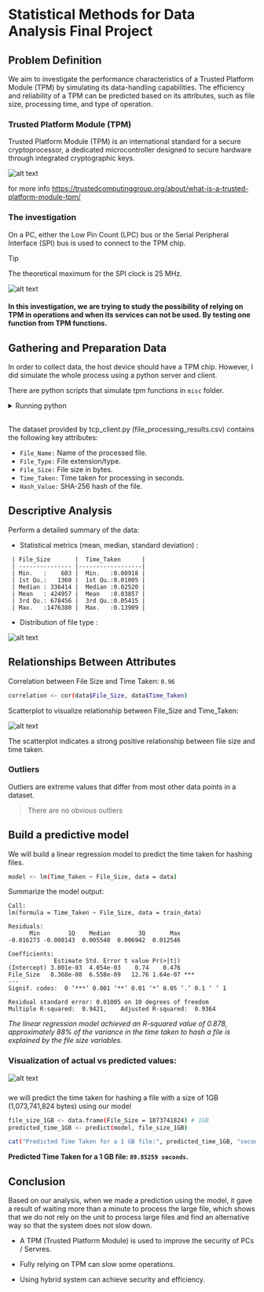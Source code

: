 # Statistical Methods for Data Analysis Final Project

## Problem Definition

We aim to investigate the performance characteristics of a Trusted Platform Module (TPM) by simulating its data-handling capabilities. The efficiency and reliability of a TPM can be predicted based on its attributes, such as file size, processing time, and type of operation.

### Trusted Platform Module (TPM)
Trusted Platform Module (TPM) is an international standard for a secure cryptoprocessor, a dedicated microcontroller designed to secure hardware through integrated cryptographic keys. 

![alt text](./img/image-1.png)

for more info https://trustedcomputinggroup.org/about/what-is-a-trusted-platform-module-tpm/

### The investigation 

On a PC, either the Low Pin Count (LPC) bus or the Serial Peripheral Interface (SPI) bus is used to connect to the TPM chip.

>[!TIP]
> The theoretical maximum for the SPI clock is 25 MHz.

![alt text](./img/image-7.png)

#### In this investigation, we are trying to study the possibility of relying on TPM in operations and when its services can not be used. By testing one function from TPM functions.

##  Gathering and Preparation Data

In order to collect data, the host device should have a TPM chip. However, I did simulate the whole process using a python server and client.

There are python scripts that simulate tpm functions in `misc` folder.

<details>

<summary>Running python</summary>

### Run server

1. Run server script :

```sh
   python tcp_server.py
```
This will create a local tcp server listinng on port `9999`, receives files then hash it and retuen hash value to the client.

2. Run client script:
```sh
   python tcp_client.py
```
The client try to connect to server.

3. Write your destination folder that contain files you want to test it. 

```sh
Enter the path to the folder containing files:
C:/myfolder/ # Your folder
```

</details>

<br/>

The dataset provided by tcp_client.py (file_processing_results.csv) contains the following key attributes:

- `File_Name:` Name of the processed file.
- `File_Type:` File extension/type.
- `File_Size:` File size in bytes.
- `Time_Taken:` Time taken for processing in seconds.
- `Hash_Value:` SHA-256 hash of the file.


## Descriptive Analysis

Perform a detailed summary of the data:

- Statistical metrics (mean, median, standard deviation) :

```
 | File_Size       |  Time_Taken      |
 | --------------- |------------------|
 | Min.   :    603 |  Min.   :0.00918 |  
 | 1st Qu.:   1360 |  1st Qu.:0.01005 |  
 | Median : 336414 |  Median :0.02520 |  
 | Mean   : 424957 |  Mean   :0.03857 |  
 | 3rd Qu.: 678456 |  3rd Qu.:0.05415 |  
 | Max.   :1476380 |  Max.   :0.13909 |  
```

- Distribution of file type :

![alt text](./img/image-5.png)



## Relationships Between Attributes

Correlation between File Size and Time Taken: `0.96` 

```sh
correlation <- cor(data$File_Size, data$Time_Taken)
```

Scatterplot to visualize relationship between File_Size and Time_Taken:

![alt text](./img/image.png)

The scatterplot indicates a strong positive relationship between file size and time taken.

### Outliers

Outliers are extreme values that differ from most other data points in a dataset. 

> There are no obvious outliers


## Build a predictive model 

We will build a linear regression model to predict the time taken for hashing files.

```sh
model <- lm(Time_Taken ~ File_Size, data = data)
```

Summarize the model output:

```
Call:
lm(formula = Time_Taken ~ File_Size, data = train_data)

Residuals:
      Min        1Q    Median        3Q       Max 
-0.016273 -0.008143  0.005540  0.006942  0.012546 

Coefficients:
             Estimate Std. Error t value Pr(>|t|)    
(Intercept) 3.001e-03  4.054e-03    0.74    0.476    
File_Size   8.368e-08  6.558e-09   12.76 1.64e-07 ***
---
Signif. codes:  0 ‘***’ 0.001 ‘**’ 0.01 ‘*’ 0.05 ‘.’ 0.1 ‘ ’ 1

Residual standard error: 0.01005 on 10 degrees of freedom
Multiple R-squared:  0.9421,	Adjusted R-squared:  0.9364
```

*The linear regression model achieved an R-squared value of 0.878, approximately 88% of the variance in the time taken to hash a file is explained by the file size variables.*

### Visualization of actual vs predicted values:

![alt text](./img/image-3.png)

### 

we will predict the time taken for hashing a file with a size of 1GB (1,073,741,824 bytes) using our model

```sh
file_size_1GB <- data.frame(File_Size = 1073741824) # 1GB
predicted_time_1GB <- predict(model, file_size_1GB)

cat("Predicted Time Taken for a 1 GB file:", predicted_time_1GB, "seconds\n")
```

**Predicted Time Taken for a 1 GB file: `89.85259 seconds`.**


## Conclusion

Based on our analysis, when we made a prediction using the model, it gave a result of waiting more than a minute to process the large file, which shows that we do not rely on the unit to process large files and find an alternative way so that the system does not slow down.

- A TPM (Trusted Platform Module) is used to improve the security of PCs / Servres.

- Fully relying on TPM can slow some operations.

- Using hybrid system can achieve security and efficiency.
